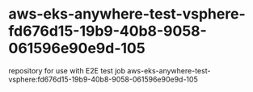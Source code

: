 # aws-eks-anywhere-test-vsphere-fd676d15-19b9-40b8-9058-061596e90e9d-105
repository for use with E2E test job aws-eks-anywhere-test-vsphere:fd676d15-19b9-40b8-9058-061596e90e9d-105
